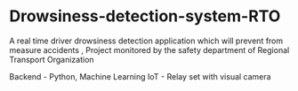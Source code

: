 # Drowsiness-detection-system-RTO
A real time driver drowsiness detection application which will prevent from measure accidents , Project monitored by the safety department of Regional Transport Organization<br>

Backend - Python, Machine Learning
IoT - Relay set with visual camera 
